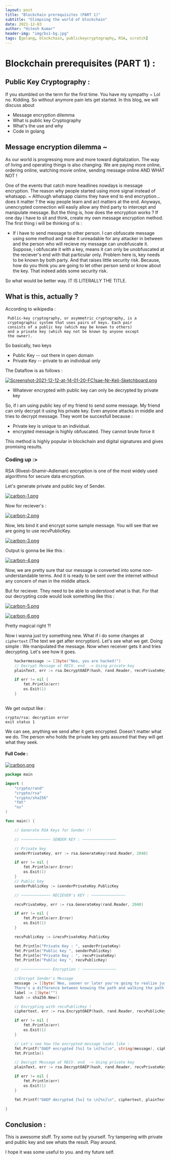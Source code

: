 ```yaml
---
layout: post
title: "Blockchain prerequisites (PART 1)"
subtitle: "Glimpsing the world of blockchain"
date: 2021-12-03
author: "Hitesh Kumar"
header-img: "img/bs1-bg.jpg"
tags: [golang, blockchain, publickeycryptography, RSA, scratch]
---
```



# Blockchain prerequisites (PART 1) :

## Public Key Cryptography :

If you stumbled on the term for the first time. You have my sympathy ~ Lol no. Kidding. So without anymore pain lets get started. In this blog, we will discuss about 
-  Message encryption dilemma
- What is public key Cryptography
- What's the use and why
- Code in golang 


## Message encryption dilemma ~ 

As our world is progressing more and more toward digitalization. The way of living and operating things is also changing. We are paying more online, ordering online, watching movie online, sending message online AND WHAT NOT !

One of the events that catch more headlines nowdays is message encryption. The reason why people started using more signal instead of whatsapp. ~ Although whatsapp claims they have end to end encryption... does it matter ? the way people learn and act matters at the end. Anyways, unencrypted connection will easily allow any third party to intercept and manipulate message. But the thing is, how does the encryption works ? If one day i have to sit and think, create my own message encryption method. The first thing i will be thinking of is :
-  If i have to send message to other person. I can obfuscate message using some method and make it unreadable for any attacker in between and the person who will recieve my message can unobfuscate it. Suppose, i obfuscate it with a key, means it can only be unobfuscated at the reciever's end with that particular only. Problem here is, key needs to be known by both party. And that raises little security risk. Because, how do you think you are going to let other person send or know about the key. That indeed adds some security risk. 


So what would be better way. IT IS LITERALLY THE TITLE. 

##  What is this, actually ?

According to wikipedia :

```
 Public-key cryptography, or asymmetric cryptography, is a
 cryptographic system that uses pairs of keys. Each pair
 consists of a public key (which may be known to others) 
 and a private key (which may not be known by anyone except
 the owner).
```

So basically, two keys  
- Public Key  -- out there in open domain
- Private Key  -- private to an individual only

The Dataflow is as follows :

[![Screenshot-2021-12-12-at-14-01-20-FC1sae-Nr-Keli-Sketchboard.png](https://i.postimg.cc/J4ZMjrPN/Screenshot-2021-12-12-at-14-01-20-FC1sae-Nr-Keli-Sketchboard.png)](https://postimg.cc/Czh3ggy5)


- Whatever encrypted with public key can only be decrypted by private key

So, if i am using public key of my friend to send some message. My friend can only decrypt it using his private key. Even anyone attacks in middle and tries to decrypt message. They wont be succesfull because :
- Private key is unique to an individual.
- encrypted message is highly obfuscated. They cannot brute force it


This method is highly popular in blockchain and digital signatures and gives promising results.


### Coding up :>

RSA (Rivest–Shamir–Adleman) encryption is one of the most widely used algorithms for secure data encryption.

Let's generate private and public key of Sender.

[![carbon-1.png](https://i.postimg.cc/zBw1GPQY/carbon-1.png)](https://postimg.cc/Ppq76KhS)

Now for reciever's :

[![carbon-2.png](https://i.postimg.cc/L6p3PQ00/carbon-2.png)](https://postimg.cc/G9XDwKRk)


Now, lets bind it and encrypt some sample message. You will see that we are going to use recvPublicKey. 

[![carbon-3.png](https://i.postimg.cc/RZ18fnRw/carbon-3.png)](https://postimg.cc/mPD8WkKr)

Output is gonna be like this :

[![carbon-4.png](https://i.postimg.cc/wvbTprRx/carbon-4.png)](https://postimg.cc/PpYkb2M0)

Now, we are pretty sure that our message is converted into some non-understandable terms. And it is ready to be sent over the internet without any concern of man in the middle attack.

But for reciever. They need to be able to understood what is that. For that our decrypting code would look something like this :

[![carbon-5.png](https://i.postimg.cc/T24q7YwF/carbon-5.png)](https://postimg.cc/pyKFyvKJ)


[![carbon-6.png](https://i.postimg.cc/CKcfRmnX/carbon-6.png)](https://postimg.cc/TyWPSj9J)

Pretty magical right ?!

Now i wanna just try something new. What if i do some changes at `ciphertext` (The text we get after encryption). Let's see what we get.
Doing simple :
We manipulated the message. Now when receiver gets it and tries decrypting. Let's see how it goes.

```go
	hackermessage := []byte("Neo, you are hacked!")
    // Decrypt Message at RECV. end_ -> Using private key
	plainText, err := rsa.DecryptOAEP(hash, rand.Reader, recvPrivateKey, hackermessage, label)

	if err != nil {
		fmt.Println(err)
		os.Exit(1)
	}
	
```


We get output like :
```
crypto/rsa: decryption error
exit status 1

```

We can see, anything we send after it gets encrypted. Doesn't matter what we do. The person who holds the private key gets assured that they will get what they seek.



#### Full Code :

[![carbon.png](https://i.postimg.cc/2y5SWDhf/carbon.png)](https://postimg.cc/HcfmGF6S)


```go
package main

import (
	"crypto/rand"
	"crypto/rsa"
	"crypto/sha256"
	"fmt"
	"os"
)

func main() {

	// Generate RSA Keys for Sender !!

	// ~~~~~~~~~~~~~ SENDER KEY : ~~~~~~~~~~~~~~~

	// Private key
	senderPrivateKey, err := rsa.GenerateKey(rand.Reader, 2048)

	if err != nil {
		fmt.Println(err.Error)
		os.Exit(1)
	}
	// Public key
	senderPublicKey := &senderPrivateKey.PublicKey

	// ~~~~~~~~~~~~~ RECIEVER's KEY : ~~~~~~~~~~~~~~~

	recvPrivateKey, err := rsa.GenerateKey(rand.Reader, 2048)

	if err != nil {
		fmt.Println(err.Error)
		os.Exit(1)
	}

	recvPublicKey := &recvPrivateKey.PublicKey

	fmt.Println("Private Key : ", senderPrivateKey)
	fmt.Println("Public key ", senderPublicKey)
	fmt.Println("Private Key : ", recvPrivateKey)
	fmt.Println("Public key ", recvPublicKey)

	// ~~~~~~~~~~~~~ Encryption : ~~~~~~~~~~~~~~~

	//Encrypt Sender's Message
	message := []byte(`Neo, sooner or later you're going to realize just as i did. 
	There's a difference between knowing the path and walking the path`)
	label := []byte("")
	hash := sha256.New()

	// Encrypting with recvPublicKey !
	ciphertext, err := rsa.EncryptOAEP(hash, rand.Reader, recvPublicKey, message, label)

	if err != nil {
		fmt.Println(err)
		os.Exit(1)
	}

	// Let's see how the encrypted message looks like :
	fmt.Printf("OAEP encrypted [%s] to \n[%x]\n", string(message), ciphertext)
	fmt.Println()

	// Decrypt Message at RECV. end_ -> Using private key
	plainText, err := rsa.DecryptOAEP(hash, rand.Reader, recvPrivateKey, ciphertext, label)

	if err != nil {
		fmt.Println(err)
		os.Exit(1)
	}

	fmt.Printf("OAEP decrypted [%x] to \n[%s]\n", ciphertext, plainText)

}
```


## Conclusion :

This is awesome stuff. Try some out by yourself. Try tampering with private and public key and see whats the result. Play around.

I hope it was some useful to you. and my future self.
